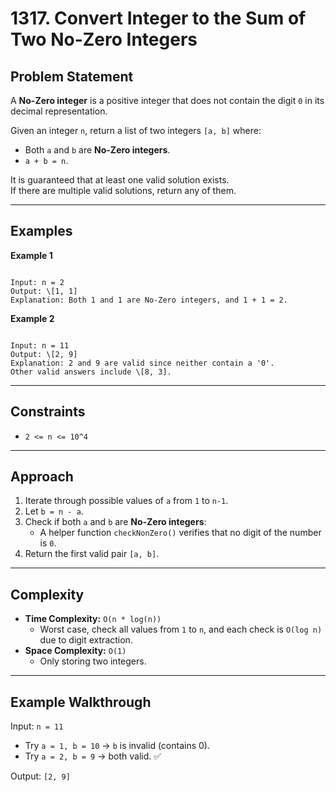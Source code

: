 # 1317. Convert Integer to the Sum of Two No-Zero Integers

## Problem Statement

A **No-Zero integer** is a positive integer that does not contain the digit `0` in its decimal representation.

Given an integer `n`, return a list of two integers `[a, b]` where:

- Both `a` and `b` are **No-Zero integers**.
- `a + b = n`.

It is guaranteed that at least one valid solution exists.  
If there are multiple valid solutions, return any of them.

---

## Examples

**Example 1**

```

Input: n = 2
Output: \[1, 1]
Explanation: Both 1 and 1 are No-Zero integers, and 1 + 1 = 2.

```

**Example 2**

```

Input: n = 11
Output: \[2, 9]
Explanation: 2 and 9 are valid since neither contain a '0'.
Other valid answers include \[8, 3].

```

---

## Constraints

- `2 <= n <= 10^4`

---

## Approach

1. Iterate through possible values of `a` from `1` to `n-1`.
2. Let `b = n - a`.
3. Check if both `a` and `b` are **No-Zero integers**:
   - A helper function `checkNonZero()` verifies that no digit of the number is `0`.
4. Return the first valid pair `[a, b]`.

---

## Complexity

- **Time Complexity:** `O(n * log(n))`
  - Worst case, check all values from `1` to `n`, and each check is `O(log n)` due to digit extraction.
- **Space Complexity:** `O(1)`
  - Only storing two integers.

---

## Example Walkthrough

Input: `n = 11`

- Try `a = 1, b = 10` → `b` is invalid (contains 0).
- Try `a = 2, b = 9` → both valid. ✅

Output: `[2, 9]`

```


```
